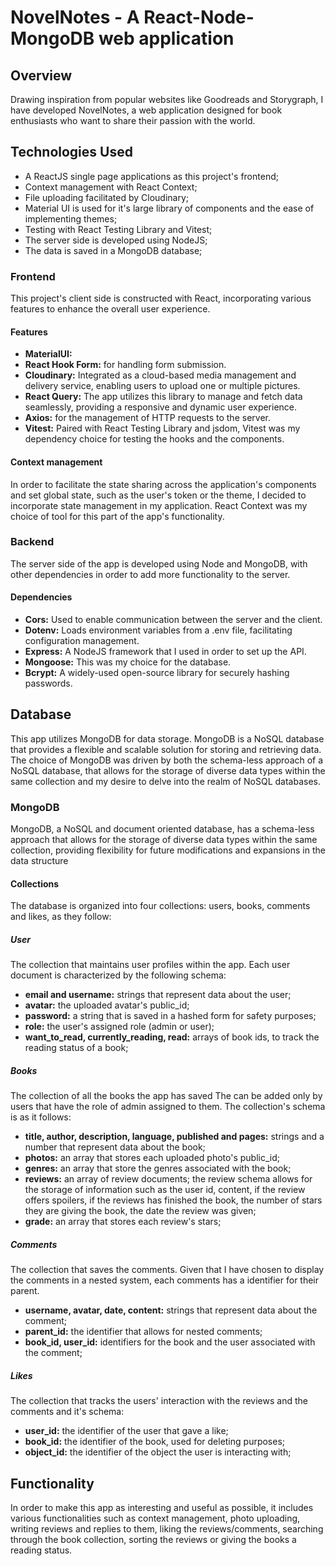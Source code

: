 # NovelNotes - A React-Node-MongoDB web application

## Overview

Drawing inspiration from popular websites like Goodreads and Storygraph, I have developed NovelNotes, a web application designed for book enthusiasts who want to share their passion with the world.

## Technologies Used

- A ReactJS single page applications as this project's frontend;
- Context management with React Context;
- File uploading facilitated by Cloudinary;
- Material UI is used for it's large library of components and the ease of implementing themes;
- Testing with React Testing Library and Vitest;
- The server side is developed using NodeJS;
- The data is saved in a MongoDB database;

### Frontend
This project's client side is constructed with React, incorporating various features to enhance the overall user experience.

#### Features

* **MaterialUI:** 
* **React Hook Form:** for handling form submission.
* **Cloudinary:** Integrated as a cloud-based media management and delivery service, enabling users to upload one or multiple pictures.
* **React Query:** The app utilizes this library to manage and fetch data seamlessly, providing a responsive and dynamic user experience.
* **Axios:**  for the management of HTTP requests to the server.
* **Vitest:** Paired with React Testing Library and jsdom, Vitest was my dependency choice for testing the hooks and the components.

#### Context management

In order to facilitate the state sharing across the application's components and set global state, such as the user's token or the theme, I decided to incorporate state management in my application. React Context was my choice of tool for this part of the app's functionality. 

### Backend
The server side of the app is developed using Node and MongoDB, with other dependencies in order to add more functionality to the server.

#### Dependencies

* **Cors:** Used to enable communication between the server and the client.
* **Dotenv:** Loads environment variables from a .env file, facilitating configuration management.
* **Express:** A NodeJS framework that I used in order to set up the API.
* **Mongoose:** This was my choice for the database. 
* **Bcrypt:**  A widely-used open-source library for securely hashing passwords.

## Database

This app utilizes MongoDB for data storage. MongoDB is a NoSQL database that provides a flexible and scalable solution for storing and retrieving data. The choice of MongoDB was driven by both the schema-less approach of a NoSQL database, that allows for the storage of diverse data types within the same collection and my desire to delve into the realm of NoSQL databases.

### MongoDB

MongoDB, a NoSQL and document oriented database, has a schema-less approach that allows for the storage of diverse data types within the same collection, providing flexibility for future modifications and expansions in the data structure

#### Collections
The database is organized into four collections: users, books, comments and likes, as they follow:

##### User
The collection that maintains user profiles within the app. Each user document is characterized by the following schema:
* **email and username:** strings that represent data about the user;
* **avatar:** the uploaded avatar's public_id;
* **password:** a string that is saved in a hashed form for safety purposes;
* **role:** the user's assigned role (admin or user);
* **want_to_read, currently_reading, read:** arrays of book ids, to track the reading status of a book;

##### Books
The collection of all the books the app has saved The can be added only by users that have the role of admin assigned to them. The collection's schema is as it follows:
* **title, author, description, language, published and pages:** strings and a number that represent data about the book;
* **photos:** an array that stores each uploaded photo's public_id;
* **genres:** an array that store the genres associated with the book;
* **reviews:** an array of review documents; the review schema allows for the storage of information such as the user id, content, if the review offers spoilers, if the reviews has finished the book, the number of stars they are giving the book, the date the review was given;
* **grade:** an array that stores each review's stars;

##### Comments
The collection that saves the comments. Given that I have chosen to display the comments in a nested system, each comments has a identifier for their parent.
* **username, avatar, date, content:** strings that represent data about the comment;
* **parent_id:** the identifier that allows for nested comments;
* **book_id, user_id:** identifiers for the book and the user associated with the comment;

##### Likes
The collection that tracks the users' interaction with the reviews and the comments and it's schema:

* **user_id:** the identifier of the user that gave a like;
* **book_id:** the identifier of the book, used for deleting purposes;
* **object_id:** the identifier of the object the user is interacting with; 

## Functionality

In order to make this app as interesting and useful as possible, it includes various functionalities such as context management, photo uploading, writing reviews and replies to them, liking the reviews/comments, searching through the book collection, sorting the reviews or giving the books a reading status.

